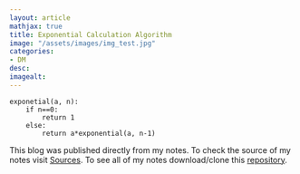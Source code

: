 ```yaml
---
layout: article
mathjax: true
title: Exponential Calculation Algorithm
image: "/assets/images/img_test.jpg"
categories:
- DM
desc:   
imagealt: 
---
```


```
exponetial(a, n):
	if n==0:
		return 1
	else:
		return a*exponential(a, n-1)
```



This blog was published directly from my notes.
To check the source of my notes visit [Sources](sources.html).
To see all of my notes download/clone this [repository](https://github.com/bovem/CS).